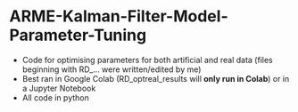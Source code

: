 # ARME-Kalman-Filter-Model-Parameter-Tuning
- Code for optimising parameters for both artificial and real data (files beginning with RD_... were written/edited by me)
- Best ran in Google Colab (RD_optreal_results will **only run in Colab**) or in a Jupyter Notebook
- All code in python
